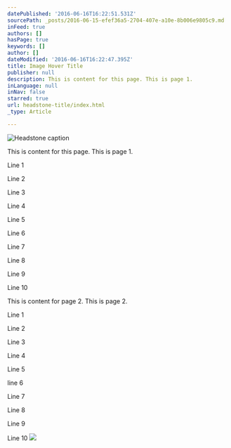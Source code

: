```yaml
---
datePublished: '2016-06-16T16:22:51.531Z'
sourcePath: _posts/2016-06-15-efef36a5-2704-407e-a10e-8b006e9805c9.md
inFeed: true
authors: []
hasPage: true
keywords: []
author: []
dateModified: '2016-06-16T16:22:47.395Z'
title: Image Hover Title
publisher: null
description: This is content for this page. This is page 1.
inLanguage: null
inNav: false
starred: true
url: headstone-title/index.html
_type: Article

---
```

![Headstone caption](https://the-grid-user-content.s3-us-west-2.amazonaws.com/f2c5ee44-c7c2-428b-b342-988b0fc4e09f.jpg)

This is content for this page. This is page 1\.

Line 1

Line 2

Line 3

Line 4

Line 5

Line 6

Line 7

Line 8

Line 9

Line 10

This is content for page 2\. This is page 2\.

Line 1

Line 2

Line 3

Line 4

Line 5

line 6

Line 7

Line 8

Line 9

Line 10
![](https://the-grid-user-content.s3-us-west-2.amazonaws.com/44e4e12c-e2f6-4b3b-93b9-a2803182ddd1.jpg)